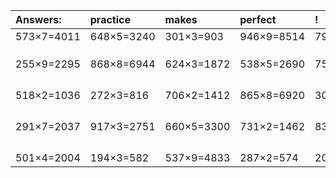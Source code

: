 | Answers: | practice | makes | perfect | ! |
| :--- | :--- | :--- | :--- | :--- |
| 573×7=4011 | 648×5=3240 | 301×3=903 | 946×9=8514 | 797×6=4782 | 
|   |   |   |   |   | 
|   |   |   |   |   | 
|   |   |   |   |   | 
| 255×9=2295 | 868×8=6944 | 624×3=1872 | 538×5=2690 | 758×3=2274 | 
|   |   |   |   |   | 
|   |   |   |   |   | 
|   |   |   |   |   | 
|   |   |   |   |   | 
| 518×2=1036 | 272×3=816 | 706×2=1412 | 865×8=6920 | 305×2=610 | 
|   |   |   |   |   | 
|   |   |   |   |   | 
|   |   |   |   |   | 
|   |   |   |   |   | 
| 291×7=2037 | 917×3=2751 | 660×5=3300 | 731×2=1462 | 834×5=4170 | 
|   |   |   |   |   | 
|   |   |   |   |   | 
|   |   |   |   |   | 
|   |   |   |   |   | 
| 501×4=2004 | 194×3=582 | 537×9=4833 | 287×2=574 | 200×8=1600 | 
